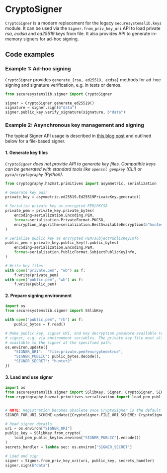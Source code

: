 
# CryptoSigner

`CryptoSigner` is a modern replacement for the legacy `securesystemslib.keys`
module. It can be used via the `Signer.from_priv_key_uri` API to load private
*rsa*, *ecdsa* and *ed25519* keys from file. It also provides API to generate
in-memory signers for ad-hoc signing.

## Code examples

### Example 1: Ad-hoc signing

`CryptoSigner` provides `generate_{rsa, ed25519, ecdsa}` methods for ad-hoc
signing and signature verification, e.g. in tests or demos.

```python
from securesystemslib.signer import CryptoSigner

signer = CryptoSigner.generate_ed25519()
signature = signer.sign(b"data")
signer.public_key.verify_signature(signature, b"data")
```

### Example 2: Asynchronous key management and signing

The typical Signer API usage is described in
[this blog post](https://theupdateframework.github.io/python-tuf/2023/01/24/securesystemslib-signer-api.html)
and outlined below for a file-based signer.

#### 1. Generate key files
*`CryptoSigner` does not provide API to generate key files. Compatible
keys can be generated with standard tools like `openssl genpkey` (CLI) or
`pyca/cryptography` (Python).*

```python
from cryptography.hazmat.primitives import asymmetric, serialization

# Generate key pair
private_key = asymmetric.ed25519.Ed25519PrivateKey.generate()

# Serialize private key as encrypted PEM/PKCS8
private_pem = private_key.private_bytes(
    encoding=serialization.Encoding.PEM,
    format=serialization.PrivateFormat.PKCS8,
    encryption_algorithm=serialization.BestAvailableEncryption(b"hunter2"),
)

# Serialize public key as encrypted PEM/subjectPublicKeyInfo
public_pem = private_key.public_key().public_bytes(
    encoding=serialization.Encoding.PEM,
    format=serialization.PublicFormat.SubjectPublicKeyInfo,
)

# Write key files
with open("private.pem", "wb") as f:
    f.write(private_pem)
with open("public.pem", "wb") as f:
    f.write(public_pem)
```

#### 2. Prepare signing environment

```python
import os
from securesystemslib.signer import SSlibKey

with open("public.pem", "rb") as f:
    public_bytes = f.read()

# Make public key, signer URI, and key decryption password available to the
# signer, e.g. via environment variables. The private key file must also be
# available to the signer at the specified path.
os.environ.update({
    "SIGNER_URI":  "file:private.pem?encrypted=true",
    "SIGNER_PUBLIC": public_bytes.decode(),
    "SIGNER_SECRET": "hunter2"
})
```

#### 3. Load and use signer

```python
import os
from securesystemslib.signer import SSlibKey, Signer, CryptoSigner, SIGNER_FOR_URI_SCHEME
from cryptography.hazmat.primitives.serialization import load_pem_public_key


# NOTE: Registration becomes obsolete once CryptoSigner is the default file signer
SIGNER_FOR_URI_SCHEME.update({CryptoSigner.FILE_URI_SCHEME: CryptoSigner})

# Read signer details
uri = os.environ["SIGNER_URI"]
public_key = SSlibKey.from_crypto(
    load_pem_public_key(os.environ["SIGNER_PUBLIC"].encode())
)
secrets_handler = lambda sec: os.environ["SIGNER_SECRET"]

# Load and sign
signer = Signer.from_priv_key_uri(uri, public_key, secrets_handler)
signer.sign(b"data")
```
